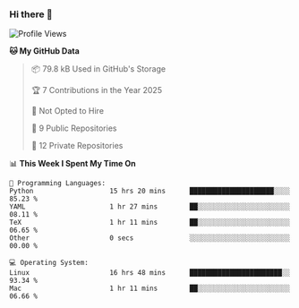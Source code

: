### Hi there 👋

<!--
**huayuan4396/huayuan4396** is a ✨ _special_ ✨ repository because its `README.md` (this file) appears on your GitHub profile.

Here are some ideas to get you started:

- 🔭 I’m currently working on ...
- 🌱 I’m currently learning ...
- 👯 I’m looking to collaborate on ...
- 🤔 I’m looking for help with ...
- 💬 Ask me about ...
- 📫 How to reach me: ...
- 😄 Pronouns: ...
- ⚡ Fun fact: ...
-->

<!--START_SECTION:waka-->
![Profile Views](http://img.shields.io/badge/Profile%20Views-0-blue)

**🐱 My GitHub Data** 

> 📦 79.8 kB Used in GitHub's Storage 
 > 
> 🏆 7 Contributions in the Year 2025
 > 
> 🚫 Not Opted to Hire
 > 
> 📜 9 Public Repositories 
 > 
> 🔑 12 Private Repositories 
 > 
📊 **This Week I Spent My Time On** 

```text
💬 Programming Languages: 
Python                   15 hrs 20 mins      █████████████████████░░░░   85.23 % 
YAML                     1 hr 27 mins        ██░░░░░░░░░░░░░░░░░░░░░░░   08.11 % 
TeX                      1 hr 11 mins        ██░░░░░░░░░░░░░░░░░░░░░░░   06.65 % 
Other                    0 secs              ░░░░░░░░░░░░░░░░░░░░░░░░░   00.00 % 

💻 Operating System: 
Linux                    16 hrs 48 mins      ███████████████████████░░   93.34 % 
Mac                      1 hr 11 mins        ██░░░░░░░░░░░░░░░░░░░░░░░   06.66 % 
```


<!--END_SECTION:waka-->
